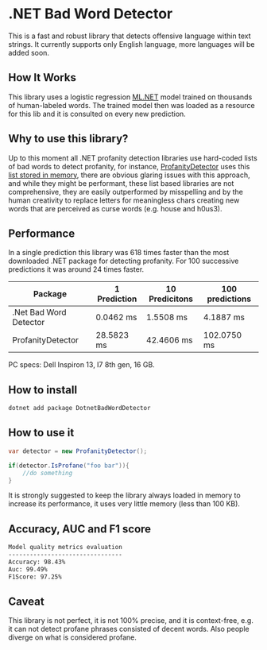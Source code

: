 # .NET Bad Word Detector

This is a fast and robust library that detects offensive language within text strings. It currently supports only English language, more languages will be added soon.

## How It Works

This library uses a logistic regression [ML.NET](https://dotnet.microsoft.com/en-us/apps/machinelearning-ai/ml-dotnet) model trained on thousands of human-labeled words. The trained model then was loaded as a resource for this lib and it is consulted on every new prediction. 

## Why to use this library?

Up to this moment all .NET profanity detection libraries use hard-coded lists of bad words to detect profanity, for instance, [ProfanityDetector](https://github.com/stephenhaunts/ProfanityDetector) uses this [list stored in memory](https://github.com/stephenhaunts/ProfanityDetector/blob/main/ProfanityFilter/ProfanityFilter/ProfanityList.cs), there are obvious glaring issues with this approach, and while they might be performant, these list based libraries are not comprehensive, they are easily outperformed by misspelling and by the human creativity to replace letters for meaningless chars creating new words that are perceived as curse words (e.g. house and h0us3).

## Performance

In a single prediction this library was 618 times faster than the most downloaded .NET package for detecting profanity. For 100 successive predictions it was around 24 times faster.

| Package                | 1 Prediction | 10 Predicitons | 100 predictions |
|------------------------|--------------|----------------|-----------------|
| .Net Bad Word Detector | 0.0462 ms    | 1.5508 ms      | 4.1887 ms       |
| ProfanityDetector      | 28.5823 ms   | 42.4606 ms     | 102.0750 ms     |

PC specs: Dell Inspiron 13, I7 8th gen, 16 GB.

## How to install

```bash
dotnet add package DotnetBadWordDetector
```

## How to use it

```csharp
var detector = new ProfanityDetector();

if(detector.IsProfane("foo bar")){
    //do something
}

```
It is strongly suggested to keep the library always loaded in memory to increase its performance, it uses very little memory (less than 100 KB).
## Accuracy, AUC and F1 score

```bash
Model quality metrics evaluation
--------------------------------
Accuracy: 98.43%
Auc: 99.49%
F1Score: 97.25%
```

## Caveat

This library is not perfect, it is not 100% precise, and it is context-free, e.g. it can not detect profane phrases consisted of decent words. Also people diverge on what is considered profane.





